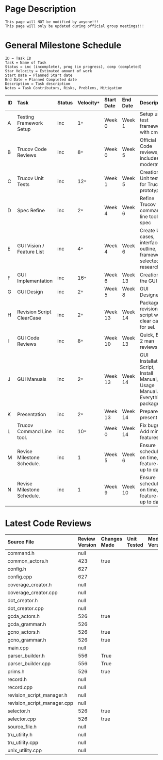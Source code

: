 # Page Description #
```
This page will NOT be modified by anyone!!!
This page will only be updated during official group meetings!!!
```
# General Milestone Schedule #
```
ID = Task ID
Task = Name of Task
Status = inc (incomplete), prog (in progress), comp (completed)
Star Velocity = Estimated amount of work
Start Date = Planned Start date
End Date = Planned Completed date
Description = Task description
Notes = Task Contributors, Risks, Problems, Mitigation
```
|ID|Task|Status|Velocity`*`|Start Date|End Date|Description|
|:-|:---|:-----|:----------|:---------|:-------|:----------|
|A |Testing Framework Setup|inc|1`*`|Week 0|Week 1|Setup unit test framework with cmake.|
|B |Trucov Code Reviews|inc|8`*`|Week 0|Week 5|Official Code reviews, includes moderation.|
|C |Trucov Unit Tests|inc|12`*`|Week 1|Week 5|Creation of Unit tests for Trucov prototype|
|D |Spec Refine|inc|2`*`|Week 4|Week 6|Refine Trucov command line tool spec|
|E |GUI Vision / Feature List|inc|4`*`|Week 4|Week 6|Create User cases, interface outline, GUI framework selected, researched.|
|F |GUI Implementation|inc|16`*`|Week 6|Week 13|Creation of the GUI tool|
|G |GUI Design|inc|2`*`|Week 5|Week 8|GUI Designed|
|H |Revision Script ClearCase|inc|2`*`|Week 13|Week 14|Package a revision script with clear case for sel.|
|I |GUI Code Reviews|inc|8`*`|Week 10|Week 13|Quick, Brief 2 man reviews|
|J |GUI Manuals|inc|2`*`|Week 13|Week 14|GUI Installation Script, Install Manual, Usage Manual. Everything packaged.|
|K |Presentation|inc|2`*`|Week 13|Week 14|Prepare to present|
|L |Trucov Command Line tool.|inc|10`*`|Week 0|Week 14|Fix bugs. Add minor features.|
|M |Revise Milestone Schedule.|inc|1|Week 5|Week 6|Ensure schedule is on time, feature are up to date.|
|N |Revise Milestone Schedule.|inc|1|Week 9|Week 10|Ensure schedule is on time, feature are up to date.|

# Latest Code Reviews #
|Source File|Review Version|Changes Made|Unit Tested|Moderated Version|
|:----------|:-------------|:-----------|:----------|:----------------|
|command.h|null|
|common\_actors.h|423|true|  | |
|config.h|627|
|config.cpp|627|
|coverage\_creator.h|null|
|coverage\_creator.cpp|null|  |
|dot\_creator.h|null|
|dot\_creator.cpp|null|
|gcda\_actors.h|526|true|  | |
|gcda\_grammar.h|526|  |
|gcno\_actors.h|526|true|  | |
|gcno\_grammar.h|526|true|  | |
|main.cpp|null|
|parser\_builder.h|556|True|  | |
|parser\_builder.cpp|556|True|  | |
|prims.h|526|true|  |
|record.h|null|
|record.cpp|null|
|revision\_script\_manager.h|null|  |
|revision\_script\_manager.cpp|null|  |
|selector.h|526|true|  | |
|selector.cpp|526|true|  | |
|source\_file.h|null|
|tru\_utility.h|null|
|tru\_utility.cpp|null|
|unix\_utility.cpp|null|